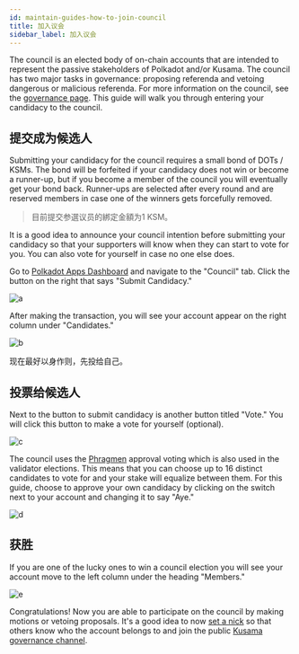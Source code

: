 ```yaml
---
id: maintain-guides-how-to-join-council
title: 加入议会
sidebar_label: 加入议会
---
```


The council is an elected body of on-chain accounts that are intended to represent the passive stakeholders of Polkadot and/or Kusama. The council has two major tasks in governance: proposing referenda and vetoing dangerous or malicious referenda. For more information on the council, see the [governance page](learn-governance#council). This guide will walk you through entering your candidacy to the council.

## 提交成为候选人

Submitting your candidacy for the council requires a small bond of DOTs / KSMs. The bond will be forfeited if your candidacy does not win or become a runner-up, but if you become a member of the council you will eventually get your bond back. Runner-ups are selected after every round and are reserved members in case one of the winners gets forcefully removed.

> 目前提交参選议员的綁定金額为1 KSM。

It is a good idea to announce your council intention before submitting your candidacy so that your supporters will know when they can start to vote for you. You can also vote for yourself in case no one else does.

Go to [Polkadot Apps Dashboard](https://polkadot.js.org/apps) and navigate to the "Council" tab. Click the button on the right that says "Submit Candidacy."

![a](assets/council/submit_candidacy.png)

After making the transaction, you will see your account appear on the right column under "Candidates."

![b](assets/council/candidate.png)

现在最好以身作则，先投给自己。

## 投票给候选人

Next to the button to submit candidacy is another button titled "Vote." You will click this button to make a vote for yourself (optional).

![c](assets/council/vote.png)

The council uses the [Phragmen](learn-phragmen) approval voting which is also used in the validator elections. This means that you can choose up to 16 distinct candidates to vote for and your stake will equalize between them. For this guide, choose to approve your own candidacy by clicking on the switch next to your account and changing it to say "Aye."

![d](assets/council/vote_for_yourself.png)

## 获胜

If you are one of the lucky ones to win a council election you will see your account move to the left column under the heading "Members."

![e](assets/council/member.png)

Congratulations! Now you are able to participate on the council by making motions or vetoing proposals. It's a good idea to now [set a nick](https://guide.kusama.network/en/latest/try/nicks/) so that others know who the account belongs to and join the public [Kusama governance channel](https://matrix.to/#/!QXMnIJzxlnVrvRzhUA:matrix.parity.io?via=matrix.parity.io&via=matrix.org&via=web3.foundation).
